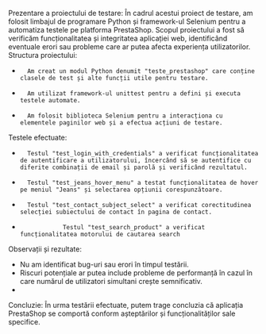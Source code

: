 Prezentare a proiectului de testare:
În cadrul acestui proiect de testare, am folosit limbajul de programare Python și framework-ul Selenium pentru a automatiza testele pe platforma PrestaShop. Scopul proiectului a fost să verificăm funcționalitatea și integritatea aplicației web, identificând eventuale erori sau probleme care ar putea afecta experiența utilizatorilor.
Structura proiectului:
* 		Am creat un modul Python denumit "teste_prestashop" care conține clasele de test și alte funcții utile pentru testare.
* 		Am utilizat framework-ul unittest pentru a defini și executa testele automate.
* 		Am folosit biblioteca Selenium pentru a interacționa cu elementele paginilor web și a efectua acțiuni de testare.
Testele efectuate:
* 		Testul "test_login_with_credentials" a verificat funcționalitatea de autentificare a utilizatorului, încercând să se autentifice cu diferite combinații de email și parolă și verificând rezultatul.
* 		Testul "test_jeans_hover_menu" a testat funcționalitatea de hover pe meniul "Jeans" și selectarea opțiunii corespunzătoare.
* 		Testul "test_contact_subject_select" a verificat corectitudinea selecției subiectului de contact în pagina de contact.
*                 Testul "test_search_product" a verificat funcționalitatea motorului de cautarea search 
Observații și rezultate:
* Nu am identificat bug-uri sau erori în timpul testării.
* Riscuri potențiale ar putea include probleme de performanță în cazul în care numărul de utilizatori simultani crește semnificativ.
* 
Concluzie:
În urma testării efectuate, putem trage concluzia că aplicația PrestaShop se comportă conform așteptărilor și funcționalităților sale specifice. 



